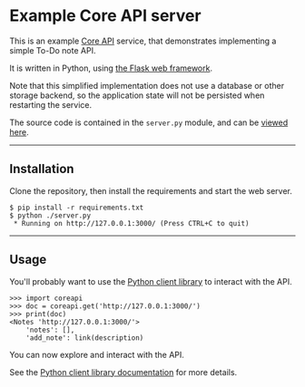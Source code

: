 # Example Core API  server

This is an example [Core API][core-api] service, that demonstrates implementing a simple To-Do note API.

It is written in Python, using [the Flask web framework][flask].

Note that this simplified implementation does not use a database or other storage backend, so the application state will not be persisted when restarting the service.

The source code is contained in the `server.py` module, and can be [viewed here][server-source-code].

---

## Installation

Clone the repository, then install the requirements and start the web server.

    $ pip install -r requirements.txt
    $ python ./server.py
     * Running on http://127.0.0.1:3000/ (Press CTRL+C to quit)

---

## Usage

You'll probably want to use the [Python client library][python-client] to interact with the API.

    >>> import coreapi
    >>> doc = coreapi.get('http://127.0.0.1:3000/')
    >>> print(doc)
    <Notes 'http://127.0.0.1:3000/'>
        'notes': [],
        'add_note': link(description)

You can now explore and interact with the API.

See the [Python client library documentation][python-client] for more details.

[core-api]: https://github.com/core-api/core-api
[flask]: http://flask.pocoo.org/
[server-source-code]: https://github.com/core-api/example-server/blob/master/server.py
[python-client]: https://github.com/core-api/python-client